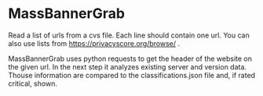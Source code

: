 # MassBannerGrab

Read a list of urls from a cvs file.
Each line should contain one url. You can also use lists from https://privacyscore.org/browse/ .

MassBannerGrab uses python requests to get the header of the website on the given url. 
In the next step it analyzes existing server and version data.
Thouse information are compared to the classifications.json file and, if rated critical, shown.

